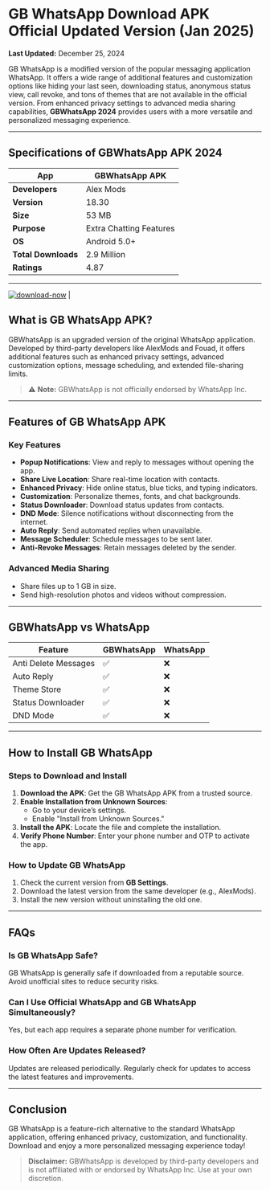 # GB WhatsApp Download APK Official Updated Version (Jan 2025)  

**Last Updated:** December 25, 2024  

GB WhatsApp is a modified version of the popular messaging application WhatsApp. It offers a wide range of additional features and customization options like hiding your last seen, downloading status, anonymous status view, call revoke, and tons of themes that are not available in the official version. From enhanced privacy settings to advanced media sharing capabilities, **GBWhatsApp 2024** provides users with a more versatile and personalized messaging experience.  

---

## Specifications of GBWhatsApp APK 2024  

| **App**                | GBWhatsApp APK       |  
|-------------------------|----------------------|  
| **Developers**         | Alex Mods            |  
| **Version**            | 18.30               |  
| **Size**               | 53 MB               |  
| **Purpose**            | Extra Chatting Features |  
| **OS**                 | Android 5.0+        |  
| **Total Downloads**    | 2.9 Million         |  
| **Ratings**            | 4.87                |  

---
[![download-now](https://github.com/user-attachments/assets/22657e67-9d2d-46af-a41a-5d365d2ddc1f)](https://gbwhsap.com/)  |

## What is GB WhatsApp APK?  
GBWhatsApp is an upgraded version of the original WhatsApp application. Developed by third-party developers like AlexMods and Fouad, it offers additional features such as enhanced privacy settings, advanced customization options, message scheduling, and extended file-sharing limits.  

> ⚠️ **Note:** GBWhatsApp is not officially endorsed by WhatsApp Inc.  

---

## Features of GB WhatsApp APK  

### Key Features  
- **Popup Notifications**: View and reply to messages without opening the app.  
- **Share Live Location**: Share real-time location with contacts.  
- **Enhanced Privacy**: Hide online status, blue ticks, and typing indicators.  
- **Customization**: Personalize themes, fonts, and chat backgrounds.  
- **Status Downloader**: Download status updates from contacts.  
- **DND Mode**: Silence notifications without disconnecting from the internet.  
- **Auto Reply**: Send automated replies when unavailable.  
- **Message Scheduler**: Schedule messages to be sent later.  
- **Anti-Revoke Messages**: Retain messages deleted by the sender.  

### Advanced Media Sharing  
- Share files up to 1 GB in size.  
- Send high-resolution photos and videos without compression.  

---

## GBWhatsApp vs WhatsApp  

| **Feature**           | **GBWhatsApp** | **WhatsApp** |  
|-----------------------|----------------|--------------|  
| Anti Delete Messages  | ✅              | ❌           |  
| Auto Reply            | ✅              | ❌           |  
| Theme Store           | ✅              | ❌           |  
| Status Downloader     | ✅              | ❌           |  
| DND Mode              | ✅              | ❌           |  

---

## How to Install GB WhatsApp  

### Steps to Download and Install  
1. **Download the APK**: Get the GB WhatsApp APK from a trusted source.  
2. **Enable Installation from Unknown Sources**:  
   - Go to your device’s settings.  
   - Enable "Install from Unknown Sources."  
3. **Install the APK**: Locate the file and complete the installation.  
4. **Verify Phone Number**: Enter your phone number and OTP to activate the app.  

### How to Update GB WhatsApp  
1. Check the current version from **GB Settings**.  
2. Download the latest version from the same developer (e.g., AlexMods).  
3. Install the new version without uninstalling the old one.  

---

## FAQs  

### Is GB WhatsApp Safe?  
GB WhatsApp is generally safe if downloaded from a reputable source. Avoid unofficial sites to reduce security risks.  

### Can I Use Official WhatsApp and GB WhatsApp Simultaneously?  
Yes, but each app requires a separate phone number for verification.  

### How Often Are Updates Released?  
Updates are released periodically. Regularly check for updates to access the latest features and improvements.  

---

## Conclusion  

GB WhatsApp is a feature-rich alternative to the standard WhatsApp application, offering enhanced privacy, customization, and functionality. Download and enjoy a more personalized messaging experience today!  

> **Disclaimer:** GBWhatsApp is developed by third-party developers and is not affiliated with or endorsed by WhatsApp Inc. Use at your own discretion.  
